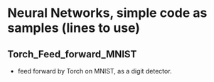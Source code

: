 # Neural Networks, simple code as samples (lines to use)
## Torch_Feed_forward_MNIST
- feed forward by Torch on MNIST, as a digit detector.
